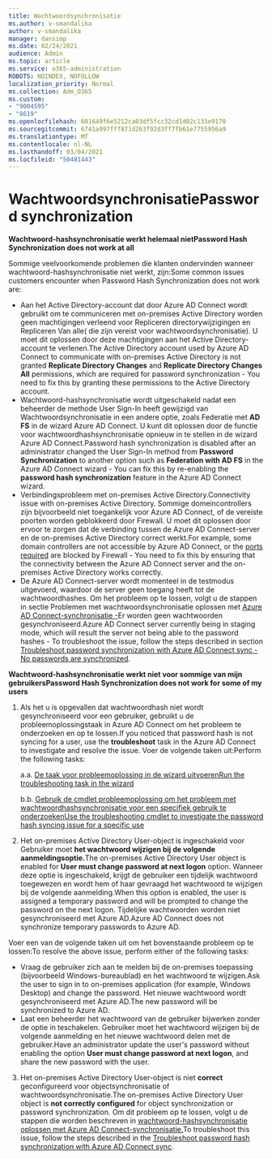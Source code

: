 ```yaml
---
title: Wachtwoordsynchronisatie
ms.author: v-smandalika
author: v-smandalika
manager: dansimp
ms.date: 02/24/2021
audience: Admin
ms.topic: article
ms.service: o365-administration
ROBOTS: NOINDEX, NOFOLLOW
localization_priority: Normal
ms.collection: Adm_O365
ms.custom:
- "9004595"
- "8619"
ms.openlocfilehash: 601649f6e5212ca03df5fcc32cd1d02c133e9170
ms.sourcegitcommit: 6741a997fff871d263f92d3ff7fb61e7755956a9
ms.translationtype: MT
ms.contentlocale: nl-NL
ms.lasthandoff: 03/04/2021
ms.locfileid: "50481443"
---
```

# <a name="password-synchronization"></a><span data-ttu-id="b8135-102">Wachtwoordsynchronisatie</span><span class="sxs-lookup"><span data-stu-id="b8135-102">Password synchronization</span></span>

<span data-ttu-id="b8135-103">**Wachtwoord-hashsynchronisatie werkt helemaal niet**</span><span class="sxs-lookup"><span data-stu-id="b8135-103">**Password Hash Synchronization does not work at all**</span></span>

<span data-ttu-id="b8135-104">Sommige veelvoorkomende problemen die klanten ondervinden wanneer wachtwoord-hashsynchronisatie niet werkt, zijn:</span><span class="sxs-lookup"><span data-stu-id="b8135-104">Some common issues customers encounter when Password Hash Synchronization does not work are:</span></span>

- <span data-ttu-id="b8135-105">Aan het Active Directory-account dat door Azure AD Connect  wordt gebruikt  om te communiceren met on-premises Active Directory worden geen machtigingen verleend voor Repliceren directorywijzigingen en Repliceren Van alle( die zijn vereist voor wachtwoordsynchronisatie). U moet dit oplossen door deze machtigingen aan het Active Directory-account te verlenen.</span><span class="sxs-lookup"><span data-stu-id="b8135-105">The Active Directory account used by Azure AD Connect to communicate with on-premises Active Directory is not granted **Replicate Directory Changes** and **Replicate Directory Changes All** permissions, which are required for password synchronization - You need to fix this by granting these permissions to the Active Directory account.</span></span>
- <span data-ttu-id="b8135-106">Wachtwoord-hashsynchronisatie wordt uitgeschakeld nadat een beheerder de  methode User Sign-In heeft gewijzigd van Wachtwoordsynchronisatie in een andere optie, zoals Federatie  met **AD FS** in de wizard Azure AD Connect. U kunt dit oplossen door de functie voor wachtwoordhashsynchronisatie opnieuw in te stellen in de wizard Azure AD Connect.</span><span class="sxs-lookup"><span data-stu-id="b8135-106">Password hash synchronization is disabled after an administrator changed the User Sign-In method from **Password Synchronization** to another option such as **Federation with AD FS** in the Azure AD Connect wizard - You can fix this by re-enabling the **password hash synchronization** feature in the Azure AD Connect wizard.</span></span>
- <span data-ttu-id="b8135-107">Verbindingsprobleem met on-premises Active Directory.</span><span class="sxs-lookup"><span data-stu-id="b8135-107">Connectivity issue with on-premises Active Directory.</span></span> <span data-ttu-id="b8135-108">Sommige domeincontrollers zijn bijvoorbeeld niet toegankelijk voor [](https://docs.microsoft.com/azure/active-directory/hybrid/reference-connect-ports) Azure AD Connect, of de vereiste poorten worden geblokkeerd door Firewall. U moet dit oplossen door ervoor te zorgen dat de verbinding tussen de Azure AD Connect-server en de on-premises Active Directory correct werkt.</span><span class="sxs-lookup"><span data-stu-id="b8135-108">For example, some domain controllers are not accessible by Azure AD Connect, or the [ports required](https://docs.microsoft.com/azure/active-directory/hybrid/reference-connect-ports) are blocked by Firewall - You need to fix this by ensuring that the connectivity between the Azure AD Connect server and the on-premises Active Directory works correctly.</span></span>
- <span data-ttu-id="b8135-109">De Azure AD Connect-server wordt momenteel in de testmodus uitgevoerd, waardoor de server geen toegang heeft tot de wachtwoordhashes. Om het probleem op te lossen, volgt u de stappen in sectie Problemen met wachtwoordsynchronisatie oplossen met [Azure AD Connect-synchronisatie -](https://docs.microsoft.com/azure/active-directory/hybrid/tshoot-connect-password-hash-synchronization)Er worden geen wachtwoorden gesynchroniseerd.</span><span class="sxs-lookup"><span data-stu-id="b8135-109">Azure AD Connect server currently being in staging mode, which will result the server not being able to the password hashes - To troubleshoot the issue, follow the steps described in section [Troubleshoot password synchronization with Azure AD Connect sync - No passwords are synchronized](https://docs.microsoft.com/azure/active-directory/hybrid/tshoot-connect-password-hash-synchronization).</span></span>

<span data-ttu-id="b8135-110">**Wachtwoord-hashsynchronisatie werkt niet voor sommige van mijn gebruikers**</span><span class="sxs-lookup"><span data-stu-id="b8135-110">**Password Hash Synchronization does not work for some of my users**</span></span>

1. <span data-ttu-id="b8135-111">Als het u is opgevallen dat wachtwoordhash  niet wordt gesynchroniseerd voor een gebruiker, gebruikt u de probleemoplossingstaak in Azure AD Connect om het probleem te onderzoeken en op te lossen.</span><span class="sxs-lookup"><span data-stu-id="b8135-111">If you noticed that password hash is not syncing for a user, use the **troubleshoot** task in the Azure AD Connect to investigate and resolve the issue.</span></span> <span data-ttu-id="b8135-112">Voer de volgende taken uit:</span><span class="sxs-lookup"><span data-stu-id="b8135-112">Perform the following tasks:</span></span>

    <span data-ttu-id="b8135-113">a.</span><span class="sxs-lookup"><span data-stu-id="b8135-113">a.</span></span> [<span data-ttu-id="b8135-114">De taak voor probleemoplossing in de wizard uitvoeren</span><span class="sxs-lookup"><span data-stu-id="b8135-114">Run the troubleshooting task in the wizard</span></span>](https://docs.microsoft.com/azure/active-directory/hybrid/tshoot-connect-objectsync)

    <span data-ttu-id="b8135-115">b.</span><span class="sxs-lookup"><span data-stu-id="b8135-115">b.</span></span> [<span data-ttu-id="b8135-116">Gebruik de cmdlet probleemoplossing om het probleem met wachtwoordhashsynchronisatie voor een specifiek gebruik te onderzoeken</span><span class="sxs-lookup"><span data-stu-id="b8135-116">Use the troubleshooting cmdlet to investigate the password hash syncing issue for a specific use</span></span>](https://docs.microsoft.com/azure/active-directory/hybrid/tshoot-connect-password-hash-synchronization)

2. <span data-ttu-id="b8135-117">Het on-premises Active Directory User-object is ingeschakeld voor Gebruiker moet **het wachtwoord wijzigen bij de volgende aanmeldingsoptie.**</span><span class="sxs-lookup"><span data-stu-id="b8135-117">The on-premises Active Directory User object is enabled for **User must change password at next logon** option.</span></span> <span data-ttu-id="b8135-118">Wanneer deze optie is ingeschakeld, krijgt de gebruiker een tijdelijk wachtwoord toegewezen en wordt hem of haar gevraagd het wachtwoord te wijzigen bij de volgende aanmelding.</span><span class="sxs-lookup"><span data-stu-id="b8135-118">When this option is enabled, the user is assigned a temporary password and will be prompted to change the password on the next logon.</span></span> <span data-ttu-id="b8135-119">Tijdelijke wachtwoorden worden niet gesynchroniseerd met Azure AD.</span><span class="sxs-lookup"><span data-stu-id="b8135-119">Azure AD Connect does not synchronize temporary passwords to Azure AD.</span></span>

<span data-ttu-id="b8135-120">Voer een van de volgende taken uit om het bovenstaande probleem op te lossen:</span><span class="sxs-lookup"><span data-stu-id="b8135-120">To resolve the above issue, perform either of the following tasks:</span></span>

- <span data-ttu-id="b8135-121">Vraag de gebruiker zich aan te melden bij de on-premises toepassing (bijvoorbeeld Windows-bureaublad) en het wachtwoord te wijzigen.</span><span class="sxs-lookup"><span data-stu-id="b8135-121">Ask the user to sign in to on-premises application (for example, Windows Desktop) and change the password.</span></span> <span data-ttu-id="b8135-122">Het nieuwe wachtwoord wordt gesynchroniseerd met Azure AD.</span><span class="sxs-lookup"><span data-stu-id="b8135-122">The new password will be synchronized to Azure AD.</span></span>
- <span data-ttu-id="b8135-123">Laat een beheerder het wachtwoord van de gebruiker bijwerken zonder de optie in teschakelen. Gebruiker moet het wachtwoord wijzigen bij de volgende aanmelding en het nieuwe wachtwoord delen met de gebruiker.</span><span class="sxs-lookup"><span data-stu-id="b8135-123">Have an administrator update the user's password without enabling the option **User must change password at next logon**, and share the new password with the user.</span></span>

3. <span data-ttu-id="b8135-124">Het on-premises Active Directory User-object is niet **correct** geconfigureerd voor objectsynchronisatie of wachtwoordsynchronisatie.</span><span class="sxs-lookup"><span data-stu-id="b8135-124">The on-premises Active Directory User object is **not correctly configured** for object synchronization or password synchronization.</span></span> <span data-ttu-id="b8135-125">Om dit probleem op te lossen, volgt u de stappen die worden beschreven in [wachtwoord-hashsynchronisatie oplossen met Azure AD Connect-synchronisatie.](https://docs.microsoft.com/azure/active-directory/hybrid/tshoot-connect-password-hash-synchronization)</span><span class="sxs-lookup"><span data-stu-id="b8135-125">To troubleshoot this issue, follow the steps described in the [Troubleshoot password hash synchronization with Azure AD Connect sync](https://docs.microsoft.com/azure/active-directory/hybrid/tshoot-connect-password-hash-synchronization).</span></span>







